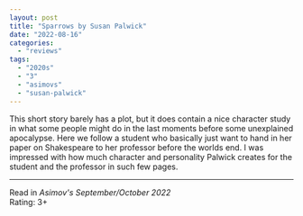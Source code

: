 ```yaml
---
layout: post
title: "Sparrows by Susan Palwick"
date: "2022-08-16"
categories:
  - "reviews"
tags:
  - "2020s"
  - "3"
  - "asimovs"
  - "susan-palwick"
---
```


This short story barely has a plot, but it does contain a nice character study in what some people might do in the last moments before some unexplained apocalypse. Here we follow a student who basically just want to hand in her paper on Shakespeare to her professor before the worlds end. I was impressed with how much character and personality Palwick creates for the student and the professor in such few pages.

* * *

Read in _Asimov's September/October 2022_\
Rating: 3+
